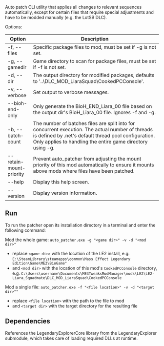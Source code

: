 Auto patch CLI utility that applies all changes to relevant sequences automatically, except for certain files that require
special adjustments and have to be modded manually (e.g. the LotSB DLC).

Options:

| Option                    | Description |
|---------------------------|---------------------------------------------------------------------------------------------|
| -f, --files               | Specific package files to mod, must be set if -g is not set. |
| -g, --gamedir             | Game directory to scan for package files, must be set if -f is not set. |
| -d, --dir                 | The output directory for modified packages, defaults to '..\DLC_MOD_LiaraSquad\CookedPCConsole'. |
| -v, --verbose             | Set output to verbose messages. |
| --bioh-end-only           | Only generate the BioH_END_Liara_00 file based on the output dir's BioH_Liara_00 file. Ignores -f and -g. |
| -b, --batch-count         | The number of batches files are split into for concurrent execution. The actual number of threads is defined by .net's default thread pool configuration. Only applies to handling the entire game directory using -g. |
| --retain-mount-priority   | Prevent auto_patcher from adjusting the mount priority of this mod automatically to ensure it mounts above mods where files have been patched. |
| --help                    | Display this help screen. |
| --version                 | Display version information. |

## Run

To run the patcher open its installation directory in a terminal and enter the following command:

Mod the whole game: `auto_patcher.exe -g "<game dir>" -v -d "<mod dir>"`

- replace `<game dir>` with the location of the LE2 install, e.g. `E:\SteamLibrary\steamapps\common\Mass Effect Legendary Edition\Game\ME2\BioGame"`
- and `<mod dir>` with the location of this mod's `CookedPCConsole` directory, e.g. `C:\Users\username\Documents\ME3TweaksModManager\mods\LE2\LE2-Liara_Squadmate\DLC_MOD_LiaraSquad\CookedPCConsole`

Mod a single file: `auto_patcher.exe -f "<file location>" -v -d "<target dir>""`

- replace `<file location>` with the path to the file to mod
- and `<target dir>` with the target directory for the resulting file

## Dependencies

References the LegendaryExplorerCore library from the LegendaryExplorer submodule, which takes care of loading required
DLLs at runtime.
